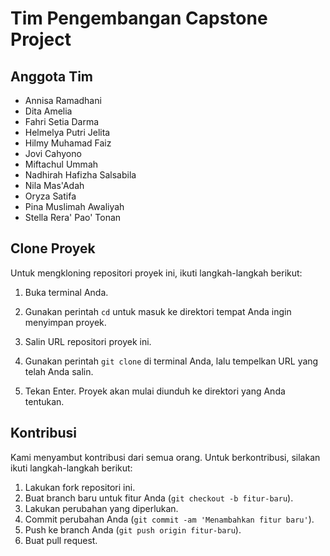 # Tim Pengembangan Capstone Project

## Anggota Tim

- Annisa Ramadhani
- Dita Amelia
- Fahri Setia Darma
- Helmelya Putri Jelita
- Hilmy Muhamad Faiz
- Jovi Cahyono
- Miftachul Ummah
- Nadhirah Hafizha Salsabila
- Nila Mas'Adah
- Oryza Satifa
- Pina Muslimah Awaliyah
- Stella Rera' Pao' Tonan

## Clone Proyek

Untuk mengkloning repositori proyek ini, ikuti langkah-langkah berikut:

1. Buka terminal Anda.

2. Gunakan perintah `cd` untuk masuk ke direktori tempat Anda ingin menyimpan proyek.

3. Salin URL repositori proyek ini.

4. Gunakan perintah `git clone` di terminal Anda, lalu tempelkan URL yang telah Anda salin.

5. Tekan Enter. Proyek akan mulai diunduh ke direktori yang Anda tentukan.


## Kontribusi

Kami menyambut kontribusi dari semua orang. Untuk berkontribusi, silakan ikuti langkah-langkah berikut:

1. Lakukan fork repositori ini.
2. Buat branch baru untuk fitur Anda (`git checkout -b fitur-baru`).
3. Lakukan perubahan yang diperlukan.
4. Commit perubahan Anda (`git commit -am 'Menambahkan fitur baru'`).
5. Push ke branch Anda (`git push origin fitur-baru`).
6. Buat pull request.
